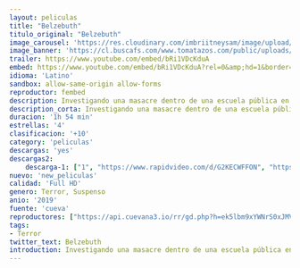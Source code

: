 ```yaml
---
layout: peliculas
title: "Belzebuth"
titulo_original: "Belzebuth"
image_carousel: 'https://res.cloudinary.com/imbriitneysam/image/upload/v1557029077/belzebuth-poster-min.jpg'
image_banner: 'https://cl.buscafs.com/www.tomatazos.com/public/uploads/images/208992_1140x516.jpg'
trailer: https://www.youtube.com/embed/bRi1VDcKduA
embed: https://www.youtube.com/embed/bRi1VDcKduA?rel=0&amp;hd=1&border=0&wmode=opaque&enablejsapi=1&modestbranding=1&controls=1&showinfo=1
idioma: 'Latino'
sandbox: allow-same-origin allow-forms
reproductor: fembed
description: Investigando una masacre dentro de una escuela pública en la frontera de México y Estados Unidos, el agente Emmanuel Ritter encuentra que el extraño caso parece estar ligado a la llegada del antiguo demonio Belzebuth. Sin embargo, para detener esta ola de infanticidios, Ritter tendrá que enfrentarse a sí mismo antes de confrontar a las fuerzas del bien y del mal.
description_corta: Investigando una masacre dentro de una escuela pública en la frontera de México y Estados Unidos, el agente Emmanuel Ritter encuentra que el extraño caso parece estar ligado a la llegada del antiguo demonio Belzebuth. Sin embargo, para..
duracion: '1h 54 min'
estrellas: '4'
clasificacion: '+10'
category: 'peliculas'
descargas: 'yes'
descargas2:
    descarga-1: ["1", "https://www.rapidvideo.com/d/G2KECWFFON", "https://www.google.com/s2/favicons?domain=openload.co","OpenLoad","https://res.cloudinary.com/imbriitneysam/image/upload/v1541473684/mexico.png", "Latino", "Full HD"]
nuevo: 'new_peliculas'
calidad: 'Full HD'
genero: Terror, Suspenso
anio: '2019'
fuente: 'cueva'
reproductores: ["https://api.cuevana3.io/rr/gd.php?h=ek5lbm9xYWNrS0xJMVp5b21KREk0dFBLbjVkaHhkRGdrOG1jbnBpUnhhS1YwSDlubVp2WXlNK1FkSDZGdzVYaHZiUnBkWVd6d3F1VzBxS1paTm5DdjVtU3FadVkyUT09"]
tags:
- Terror
twitter_text: Belzebuth
introduction: Investigando una masacre dentro de una escuela pública en la frontera de México y Estados Unidos, el agente Emmanuel Ritter encuentra que el extraño caso parece estar ligado a la llegada del antiguo demonio Belzebuth. Sin embargo, para..
---
```



 







